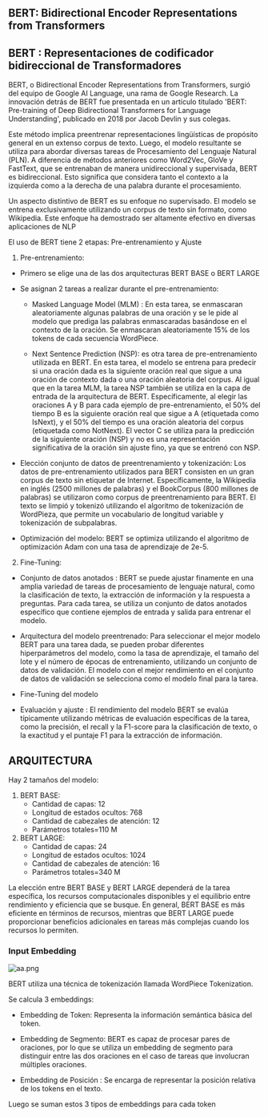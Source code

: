 ## BERT: Bidirectional Encoder Representations from Transformers
## BERT : Representaciones de codificador bidireccional de Transformadores  

BERT, o Bidirectional Encoder Representations from Transformers, surgió del equipo de Google AI Language, una rama de Google Research. La innovación detrás de BERT fue presentada en un artículo titulado 'BERT: Pre-training of Deep Bidirectional Transformers for Language Understanding', publicado en 2018 por Jacob Devlin y sus colegas.

Este método  implica preentrenar representaciones lingüísticas de propósito general en un extenso corpus de texto. Luego, el modelo resultante se utiliza para abordar diversas tareas de Procesamiento del Lenguaje Natural (PLN). A diferencia de métodos anteriores como Word2Vec, GloVe y FastText, que se entrenaban de manera unidireccional y supervisada, BERT es bidireccional. Esto significa que considera tanto el contexto a la izquierda como a la derecha de una palabra durante el procesamiento. 

Un aspecto distintivo de BERT es su enfoque no supervisado. El modelo se entrena exclusivamente utilizando un corpus de texto sin formato, como Wikipedia. Este enfoque ha demostrado ser altamente efectivo en diversas aplicaciones de NLP 

El uso de BERT tiene 2 etapas: Pre-entrenamiento y Ajuste  

1. Pre-entrenamiento: 

* Primero se elige una de las dos arquitecturas  BERT BASE o BERT LARGE  

* Se asignan 2 tareas a realizar durante el pre-entrenamiento: 
    *  Masked Language Model (MLM) : En esta tarea, se enmascaran aleatoriamente algunas palabras de una oración y se le pide al modelo que prediga las palabras enmascaradas basándose en el contexto de la oración. Se enmascaran aleatoriamente 15% de los tokens de cada secuencia WordPiece.

    *  Next Sentence Prediction (NSP): es otra tarea de pre-entrenamiento utilizada en BERT. En esta tarea, el modelo se entrena para predecir si una oración dada es la siguiente oración real que sigue a una oración de contexto dada o una oración aleatoria del corpus. Al igual que en la tarea MLM, la tarea NSP también se utiliza en la capa de entrada de la arquitectura de BERT. Específicamente, al elegir las oraciones A y B para cada ejemplo de pre-entrenamiento, el 50% del tiempo B es la siguiente oración real que sigue a A (etiquetada como IsNext), y el 50% del tiempo es una oración aleatoria del corpus (etiquetada como NotNext). El vector C se utiliza para la predicción de la siguiente oración (NSP) y no es una representación significativa de la oración sin ajuste fino, ya que se entrenó con NSP.


* Elección conjunto de datos de preentrenamiento y tokenización: Los datos de pre-entrenamiento utilizados para BERT consisten en un gran corpus de texto sin etiquetar de Internet. Específicamente, la Wikipedia en inglés (2500 millones de palabras) y el BookCorpus (800 millones de palabras) se utilizaron como corpus de preentrenamiento para BERT. El texto se limpió y tokenizó utilizando el algoritmo de tokenización de WordPieza, que permite un vocabulario de longitud variable y tokenización de subpalabras.  

* Optimización del modelo:  BERT se optimiza utilizando el algoritmo de optimización Adam con una tasa de aprendizaje de 2e-5.  


2. Fine-Tuning: 

* Conjunto de datos anotados : BERT se puede ajustar finamente en una amplia variedad de tareas de procesamiento de lenguaje natural, como la clasificación de texto, la extracción de información y la respuesta a preguntas. Para cada tarea, se utiliza un conjunto de datos anotados específico que contiene ejemplos de entrada y salida para entrenar el modelo. 

* Arquitectura del modelo preentrenado: Para seleccionar el mejor modelo BERT para una tarea dada, se pueden probar diferentes hiperparámetros del modelo, como la tasa de aprendizaje, el tamaño del lote y el número de épocas de entrenamiento, utilizando un conjunto de datos de validación. El modelo con el mejor rendimiento en el conjunto de datos de validación se selecciona como el modelo final para la tarea. 

* Fine-Tuning del modelo 

* Evaluación y ajuste : El rendimiento del modelo BERT se evalúa típicamente utilizando métricas de evaluación específicas de la tarea, como la precisión, el recall y la F1-score para la clasificación de texto, o la exactitud y el puntaje F1 para la extracción de información.  

## ARQUITECTURA  
Hay 2 tamaños del modelo: 
1. BERT BASE:
    * Cantidad de capas: 12 
    * Longitud de estados ocultos: 768
    * Cantidad de cabezales de atención: 12 
    * Parámetros totales=110 M
2. BERT LARGE:  
    * Cantidad de capas: 24
    * Longitud de estados ocultos: 1024
    * Cantidad de cabezales de atención: 16 
    * Parámetros totales=340 M  
    
La elección entre BERT BASE y BERT LARGE dependerá de la tarea específica, los recursos computacionales disponibles y el equilibrio entre rendimiento y eficiencia que se busque. En general, BERT BASE es más eficiente en términos de recursos, mientras que BERT LARGE puede proporcionar beneficios adicionales en tareas más complejas cuando los recursos lo permiten. 
### Input Embedding 
![aa.png](attachment:image\aa.png)

BERT utiliza una técnica de tokenización llamada WordPiece Tokenization. 
 
Se calcula 3 embeddings: 
* Embedding de Token: Representa la información semántica básica del token. 

* Embedding de Segmento: BERT es capaz de procesar pares de oraciones, por lo que se utiliza un embedding de segmento para distinguir entre las dos oraciones en el caso de tareas que involucran múltiples oraciones. 

* Embedding de Posición : Se encarga de representar la posición relativa de los tokens en el texto. 

Luego se suman estos 3 tipos de embeddings para cada token 